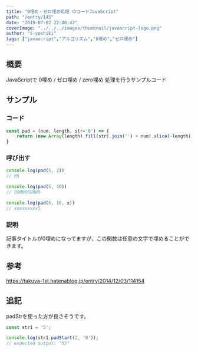 ```yaml
---
title: "0埋め・ゼロ埋め処理 のコードJavaScript"
path: "/entry/145"
date: "2019-07-02 22:40:42"
coverImage: "../../../images/thumbnail/javascript-logo.png"
author: "s-yoshiki"
tags: ["javascript","アルゴリズム","0埋め","ゼロ埋め"]
---
```


## 概要

JavaScriptで 0埋め / ゼロ埋め / zero埋め 処理を行うサンプルコード

## サンプル

### コード

```js
const pad = (num, length, str='0') => {
    return (new Array(length).fill(str).join('') + num).slice(-length);
}
```

### 呼び出す

```js
console.log(pad(5, 2))
// 05
```

```js
console.log(pad(5, 10))
// 0000000005
```

```js
console.log(pad(5, 10, x))
// xxxxxxxxx5
```

### 説明

記事タイトルが0埋めになってますが、この関数は任意の文字で埋めることができます。

## 参考

<a href="https://takuya-1st.hatenablog.jp/entry/2014/12/03/114154">https://takuya-1st.hatenablog.jp/entry/2014/12/03/114154</a>

## 追記

padStrを使った方が良さそうです。

```js
const str1 = '5';

console.log(str1.padStart(2, '0'));
// expected output: "05"
```